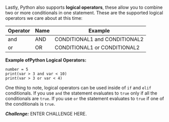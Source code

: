 Lastly, Python also supports **logical operators**, these allow you to combine two or more conditionals in one statement. These are the supported logical operators we care about at this time:

| Operator | Name | Example |
|---|---|---|
| and | AND | CONDITIONAL1 and CONDITIONAL2 |
| or | OR | CONDITIONAL1 or CONDITIONAL2 |

**Example ofPython Logical Operators:**
```
number = 5
print(var > 3 and var < 10)
print(var > 3 or var < 4)
```

One thing to note, logical operators can be used inside of `if` and `elif` conditionals. If you use `and` the statement evaluates to `true` only if all the conditionals are `true`. If you use `or` the statement evaluates to `true` if one of the conditionals is `true`.

***Challenge:*** ENTER CHALLENGE HERE.
